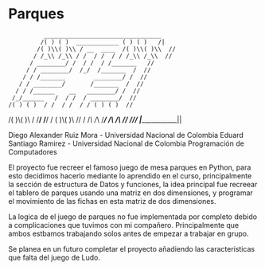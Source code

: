 # Parques
              _________________________________
             /( ) ( )  ____________ ( ) ( )   /|
            /( )\\( )\\ / __  ____  /( )\\( )\\  //
           / /_\\ /_\\ / /  / /  / / /_\\ /_\\  //
          / ________/ /  / /  / /_______   //
         / / ________/  /_/  /_______  /  //
        / / /_______        ________/ /  //
       / / ________/       /_______  /  //
      / / /______    __   ________/ /  //
     /_/______   /  / /  / ________/  //
    /( ) ( )  / /  / /  / / ( ) ( )  //
   /( )\\( )\\ / /__/ /__/ / ( )\\( )\\ //
  / /_\\ /_\\ /___________/  /_\\ /_\\ //
 /________________________________//
|________________________________|| 


Diego Alexander Ruiz Mora - Universidad Nacional de Colombia
Eduard Santiago Ramirez - Universidad Nacional de Colombia
Programación de Computadores

El proyecto fue recreer el famoso juego de mesa parques en Python, para esto decidimos hacerlo mediante lo aprendido en el curso, principalmente la sección de estructura de Datos y funciones, la idea principal fue recreear el tablero de parques usando una matriz en dos dimensiones, y programar el movimiento de las fichas en esta matriz de dos dimensiones.

La logica de el juego de parques no fue implementada por completo debido a complicaciones que tuvimos con mi compañero.
Principalmente que ambos estbamos trabajando solos antes de empezar a trabajar en grupo.

Se planea en un futuro completar el proyecto añadiendo las caracteristicas que falta del juego de Ludo.

